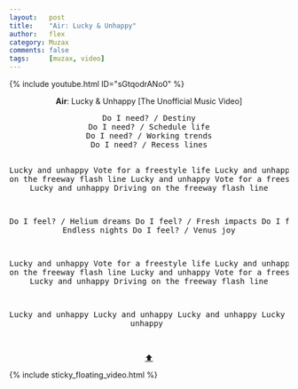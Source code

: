 ```yaml
---
layout:   post
title:    "Air: Lucky & Unhappy"
author:   flex
category: Muzax
comments: false
tags:     [muzax, video]
---
```


{% include youtube.html ID="sGtqodrANo0" %}

<!-- break -->

<a id="top"></a>
<div id="lyrics"><div class="lyricsheader" style=""><p><center><b>Air</b>: Lucky & Unhappy [The Unofficial Music Video]</center></p></div>

<center><pre>
Do I need? / Destiny
Do I need? / Schedule life
Do I need? / Working trends
Do I need? / Recess lines

Lucky and unhappy
Vote for a freestyle life
Lucky and unhappy
Driving on the freeway flash line
Lucky and unhappy
Vote for a freestyle life
Lucky and unhappy
Driving on the freeway flash line

Do I feel? / Helium dreams
Do I feel? / Fresh impacts
Do I feel? / Endless nights
Do I feel? / Venus joy

Lucky and unhappy
Vote for a freestyle life
Lucky and unhappy
Driving on the freeway flash line
Lucky and unhappy
Vote for a freestyle life
Lucky and unhappy
Driving on the freeway flash line

Lucky and unhappy
Lucky and unhappy
Lucky and unhappy
Lucky and unhappy
</pre><br><a href="#top">⬆</a></center></div>

<div class="sticky_floating_video"></div>
{% include sticky_floating_video.html %}